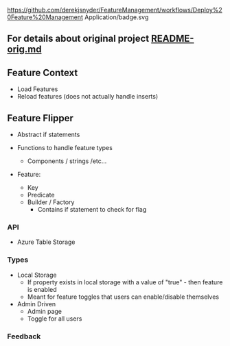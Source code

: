 https://github.com/derekjsnyder/FeatureManagement/workflows/Deploy%20Feature%20Management Application/badge.svg

## For details about original project [README-orig.md](README-orig.md)

## Feature Context
  - Load Features
  - Reload features (does not actually handle inserts)

## Feature Flipper
  - Abstract if statements
  - Functions to handle feature types
    - Components / strings /etc...

  - Feature:
    - Key
    - Predicate
    - Builder / Factory
        - Contains if statement to check for flag


### API
- Azure Table Storage

### Types
- Local Storage
    - If property exists in local storage with a value of "true" - then feature is enabled
    - Meant for feature toggles that users can enable/disable themselves
- Admin Driven
    - Admin page
    - Toggle for all users

### Feedback